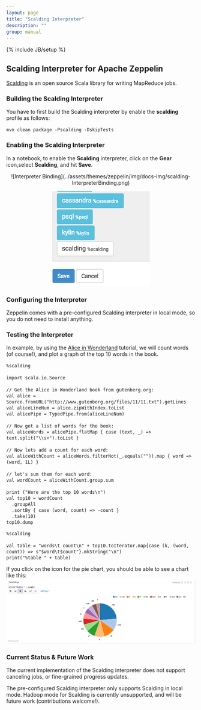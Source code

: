 ```yaml
---
layout: page
title: "Scalding Interpreter"
description: ""
group: manual
---
```

{% include JB/setup %}


## Scalding Interpreter for Apache Zeppelin
[Scalding](https://github.com/twitter/scalding) is an open source Scala library for writing MapReduce jobs.

### Building the Scalding Interpreter
You have to first build the Scalding interpreter by enable the **scalding** profile as follows:

```
mvn clean package -Pscalding -DskipTests
```

### Enabling the Scalding Interpreter

In a notebook, to enable the **Scalding** interpreter, click on the **Gear** icon,select **Scalding**, and hit **Save**.
 
 <center>
 ![Interpreter Binding](../assets/themes/zeppelin/img/docs-img/scalding-InterpreterBinding.png)

 ![Interpreter Selection](../assets/themes/zeppelin/img/docs-img/scalding-InterpreterSelection.png)
 </center>

### Configuring the Interpreter
Zeppelin comes with a pre-configured Scalding interpreter in local mode, so you do not need to install anything.

### Testing the Interpreter

In example, by using the [Alice in Wonderland](https://gist.github.com/johnynek/a47699caa62f4f38a3e2) tutorial, we will count words (of course!), and plot a graph of the top 10 words in the book.

```
%scalding

import scala.io.Source

// Get the Alice in Wonderland book from gutenberg.org:
val alice = Source.fromURL("http://www.gutenberg.org/files/11/11.txt").getLines
val aliceLineNum = alice.zipWithIndex.toList
val alicePipe = TypedPipe.from(aliceLineNum)

// Now get a list of words for the book:
val aliceWords = alicePipe.flatMap { case (text, _) => text.split("\\s+").toList }

// Now lets add a count for each word:
val aliceWithCount = aliceWords.filterNot(_.equals("")).map { word => (word, 1L) }

// let's sum them for each word:
val wordCount = aliceWithCount.group.sum

print ("Here are the top 10 words\n")
val top10 = wordCount
  .groupAll
  .sortBy { case (word, count) => -count }
  .take(10)
top10.dump

```
```
%scalding

val table = "words\t count\n" + top10.toIterator.map{case (k, (word, count)) => s"$word\t$count"}.mkString("\n")
print("%table " + table)

```

If you click on the icon for the pie chart, you should be able to see a chart like this:
![Scalding - Pie - Chart](../assets/themes/zeppelin/img/docs-img/scalding-pie.png)

### Current Status & Future Work
The current implementation of the Scalding interpreter does not support canceling jobs, or fine-grained progress updates. 

The pre-configured Scalding interpreter only supports Scalding in local mode. Hadoop mode for Scalding is currently unsupported, and will be future work (contributions welcome!).